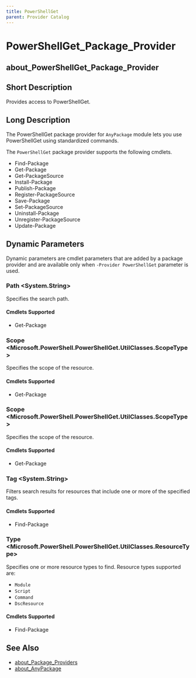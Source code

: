 ```yaml
---
title: PowerShellGet
parent: Provider Catalog
---
```


# PowerShellGet_Package_Provider

## about_PowerShellGet_Package_Provider

## Short Description

Provides access to PowerShellGet.

## Long Description

The PowerShellGet package provider for `AnyPackage` module lets you use PowerShellGet using standardized commands.

The `PowerShellGet` package provider supports the following cmdlets.

* Find-Package
* Get-Package
* Get-PackageSource
* Install-Package
* Publish-Package
* Register-PackageSource
* Save-Package
* Set-PackageSource
* Uninstall-Package
* Unregister-PackageSource
* Update-Package

## Dynamic Parameters

Dynamic parameters are cmdlet parameters that are added by a package
provider and are available only when `-Provider PowerShellGet` parameter is used.

### Path <System.String>

Specifies the search path.

#### Cmdlets Supported

* Get-Package

### Scope <Microsoft.PowerShell.PowerShellGet.UtilClasses.ScopeType>

Specifies the scope of the resource.

#### Cmdlets Supported

* Get-Package

### Scope <Microsoft.PowerShell.PowerShellGet.UtilClasses.ScopeType>

Specifies the scope of the resource.

#### Cmdlets Supported

* Get-Package

### Tag <System.String>

Filters search results for resources that include one or more of the specified tags.

#### Cmdlets Supported

* Find-Package

### Type <Microsoft.PowerShell.PowerShellGet.UtilClasses.ResourceType>

Specifies one or more resource types to find. Resource types supported are:

* `Module`
* `Script`
* `Command`
* `DscResource`

#### Cmdlets Supported

* Find-Package

## See Also

* [about_Package_Providers](../../reference/about_Package_Providers.md)
* [about_AnyPackage](../../reference/about_AnyPackage.md)
